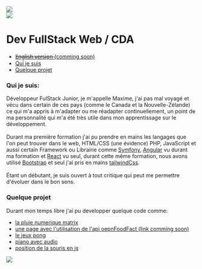 <a href="https://www.linkedin.com/in/maxime-javaux-7ba629211" target="_blank">
  <img src="https://img.shields.io/badge/LinkedIn-0077B5?style=for-the-badge&logo=linkedin&logoColor=white">
</a>
<br>

<a href="#" align="center">
  <img align="center" src="https://github-readme-stats.vercel.app/api/top-langs/?username=MAGICTNT&layout=compact"/>
</a>
<br>

<h1>Dev FullStack Web / CDA</h1>
    
   <ul>
        <li><a href="#"> E̶n̶g̶l̶i̶s̶h̶ ̶v̶e̶r̶s̶i̶o̶n̶  (comming soon)</a></li>
        <li><a href="#bio">Qui je suis</a></li>
        <li><a href="#projet">Quelque projet</a></li>
    </ul>

<h3 id="bio">Qui je suis:</h3>

<p>
    Développeur FulStack Junior, je m'appelle Maxime, j'ai pas mal voyagé et vécu dans certain de ces pays (comme le Canada et la Nouvelle-Zélande) ce qui m'a appris à m'adapter ou me réadapter continuellement, un point de ma personnalité qui m'a été très utile dans mon apprentissage sur le développement. <br><br>
Durant ma première formation j'ai pu prendre en mains les langages que l'on peut trouver dans le web, HTML/CSS (une évidence) PHP, JavaScript et aussi certain Framework ou Librairie comme <a href="https://symfony.com/">Symfony</a>, <a href="https://angular.io/">Angular</a> vu durant ma formation et <a href="https://fr.reactjs.org/">React</a> vu seul, durant cette même formation, nous avons utilisé <a href="https://getbootstrap.com/">Bootstrap</a> et seul j'ai pris en mains <a href="https://tailwindcss.com/">tailwindCss</a>.<br><br>
Étant un débutant, je suis ouvert à tout critique qui peut me permettre d'évoluer dans le bon sens.
</p>


<h3>Quelque projet</h3>

<p>Durant mon temps libre j'ai pu developper quelque code comme:</br>
    <ul>
        <li><a href="https://magictnt.github.io/Matrix__canvas/" target="_blank">la pluie numerique matrix</a></li>
        <li><a href="#">une page avec l'utilisation de l'api oepnFoodFact (link comming soon)</a></li>
        <li><a href="https://magictnt.github.io/pong/" target="_blank">le jeux pong </a></li>
        <li><a href="https://magictnt.github.io/piano.github/" target="_blank">piano avec audio</a></li>
        <li><a href="https://magictnt.github.io/position___souris/" target="_blank"> position de la souris en js</a></li>
    </ul>
    
    

    
<a href="#">
    <img src="https://github-profile-summary-cards.vercel.app/api/cards/profile-details?username=MAGICTNT&theme=vue">
</a>
<br>
